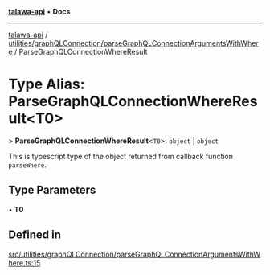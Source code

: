 [**talawa-api**](../../../../README.md) • **Docs**

***

[talawa-api](../../../../modules.md) / [utilities/graphQLConnection/parseGraphQLConnectionArgumentsWithWhere](../README.md) / ParseGraphQLConnectionWhereResult

# Type Alias: ParseGraphQLConnectionWhereResult\<T0\>

\> **ParseGraphQLConnectionWhereResult**\<`T0`\>: `object` \| `object`

This is typescript type of the object returned from callback function `parseWhere`.

## Type Parameters

• **T0**

## Defined in

[src/utilities/graphQLConnection/parseGraphQLConnectionArgumentsWithWhere.ts:15](https://github.com/PalisadoesFoundation/talawa-api/blob/2f8fb6988cd34004fbbf76550c8eef691b861a19/src/utilities/graphQLConnection/parseGraphQLConnectionArgumentsWithWhere.ts#L15)
